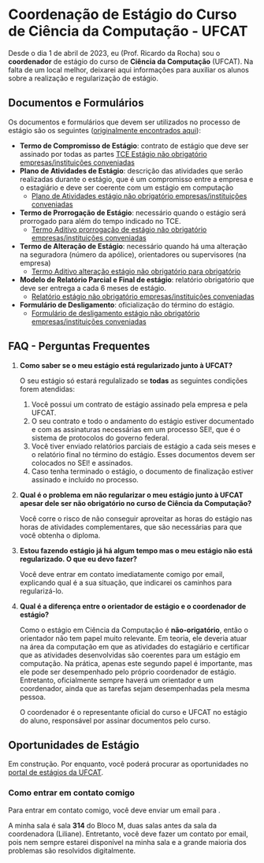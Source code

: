 
# Coordenação de Estágio do Curso de Ciência da Computação - UFCAT

Desde o dia 1 de abril de 2023, eu (Prof. Ricardo da Rocha) sou o **coordenador** de estágio do curso de **Ciência da Computação** (UFCAT). Na falta de um local melhor, deixarei aqui informações para auxiliar os alunos sobre a realização e regularização de estágio. 

## Documentos e Formulários

Os documentos e formulários que devem ser utilizados no processo de estágio são os seguintes ([originalmente encontrados aqui](https://estagio.catalao.ufg.br/p/39629-estagio-nao-obrigatorio-com-empresas-e-instituicoes-conveniadas-com-a-ufcat)):

* **Termo de Compromisso de Estágio**: contrato de estágio que deve ser assinado por todas as partes
   [TCE Estágio não obrigatório empresas/instituições conveniadas](https://files.cercomp.ufg.br/weby/up/610/o/1.1_TCE_Est%C3%A1gio_n%C3%A3o_obrigat%C3%B3rio_em_empresas_conveniadas_com_a_UFCAT.docx)
* **Plano de Atividades de Estágio**: descrição das atividades que serão realizadas durante o estágio, que é um compromisso entre a empresa e o estagiário e deve ser coerente com um estágio em computação
  * [Plano de Atividades estágio não obrigatório empresas/instituições conveniadas](https://files.cercomp.ufg.br/weby/up/610/o/1.2_Plano_de_Atividades_Est%C3%A1gio_n%C3%A3o_obrigat%C3%B3rio_em_empresas_conveniadas_com_a_UFCAT.docx)
* **Termo de Prorrogação de Estágio**: necessário quando o estágio será prorrogado para além do tempo indicado no TCE.
  * [Termo Aditivo prorrogação de estágio não obrigatório empresas/instituições conveniadas](https://files.cercomp.ufg.br/weby/up/610/o/1.3_Termo_Aditivo_Est%C3%A1gio_n%C3%A3o_obrigat%C3%B3rio_em_empresas_conveniadas_com_a_UFCAT.docx)
* **Termo de Alteração de Estágio**: necessário quando há uma alteração na seguradora (número da apólice), orientadores ou supervisores (na empresa)
  * [Termo Aditivo alteração estágio não obrigatório para obrigatório](https://files.cercomp.ufg.br/weby/up/610/o/2.3_Termo_Aditivo_Altera%C3%A7%C3%A3o_n%C3%A3o_obrigat%C3%B3rio_para_obrigat%C3%B3rio.docx)
* **Modelo de Relatório Parcial e Final de estágio**: relatório obrigatório que deve ser entrega a cada 6 meses de estágio.
  * [Relatório estágio não obrigatório empresas/instituições conveniadas](https://files.cercomp.ufg.br/weby/up/610/o/1.4_Relat%C3%B3rio_de_Atividades_Est%C3%A1gio_n%C3%A3o_obrigat%C3%B3rio_em_empresas_conveniadas_com_a_UFCAT.docx)
* **Formulário de Desligamento**: oficialização do término do estágio.
  * [Formulário de desligamento estágio não obrigatório empresas/instituições conveniadas](https://files.cercomp.ufg.br/weby/up/610/o/1.5_Formul%C3%A1rio_de_Desligamento_Est%C3%A1gio_n%C3%A3o_obrigat%C3%B3rio_em_empresas_conveniadas_com_a_UFCAT.docx)



## FAQ - Perguntas Frequentes

1. **Como saber se o meu estágio está regularizado junto à UFCAT?**

   O seu estágio só estará regulalizado se **todas** as seguintes condições forem atendidas:
   
   1. Você possui um contrato de estágio assinado pela empresa e pela UFCAT.
   2. O seu contrato e todo o andamento do estágio estiver documentado e com as assinaturas necessárias em um processo SEI!, que é o sistema de protocolos do governo federal. 
   3. Você tiver enviado relatórios parciais de estágio a cada seis meses e o relatório final no término do estágio. Esses documentos devem ser colocados no SEI! e assinados.
   4. Caso tenha terminado o estágio, o documento de finalização estiver assinado e incluído no processo. 

1. **Qual é o problema em não regularizar o meu estágio junto à UFCAT apesar dele ser não obrigatório no curso de Ciência da Computação?**

   Você corre o risco de não conseguir aproveitar as horas do estágio nas horas de atividades complementares, que são necessárias para que você obtenha o diploma.

1. **Estou fazendo estágio já há algum tempo mas o meu estágio não está regularizado. O que eu devo fazer?**

   Você deve <a src="#Como-entrar-em-contato-comigo">entrar em contato imediatamente</a> comigo por email, explicando qual é a sua situação, que indicarei os caminhos para regularizá-lo.
   
1. **Qual é a diferença entre o orientador de estágio e o coordenador de estágio?**

   Como o estágio em Ciência da Computação é **não-origatório**, então o orientador não tem papel muito relevante. Em teoria, ele deveria atuar na área da computação em que as atividades do estagiário e certificar que as atividades desenvolvidas são coerentes para um estágio em computação. Na prática, apenas este segundo papel é importante, mas ele pode ser desempenhado pelo próprio coordenador de estágio. Entretanto, oficialmente sempre haverá um orientador e um coordenador, ainda que as tarefas sejam desempenhadas pela mesma pessoa.
   
   O coordenador é o representante oficial do curso e UFCAT no estágio do aluno, responsável por assinar documentos pelo curso. 

## Oportunidades de Estágio

Em construção. Por enquanto, você poderá procurar as oportunidades no [portal de estágios da UFCAT](https://estagio.catalao.ufg.br/news?direction=desc&sort=journal_news.created_at&tags=noticias).

### Como entrar em contato comigo

Para entrar em contato comigo, você deve enviar um email para <a href="javascript:location='mailto:\u0072\u0063\u0061\u0072\u006f\u0063\u0068\u0061\u0040\u0075\u0066\u0063\u0061\u0074\u002e\u0065\u0064\u0075\u002e\u0062\u0072';void 0"><script type="text/javascript">document.write('\u0072\u0063\u0061\u0072\u006f\u0063\u0068\u0061\u0040\u0075\u0066\u0063\u0061\u0074\u002e\u0065\u0064\u0075\u002e\u0062\u0072')</script></a>. 

A minha sala é sala **314** do Bloco M, duas salas antes da sala da coordenadora (Liliane). Entretanto, você deve fazer um contato por email, pois nem sempre estarei disponível na minha sala e a grande maioria dos problemas são resolvidos digitalmente.
